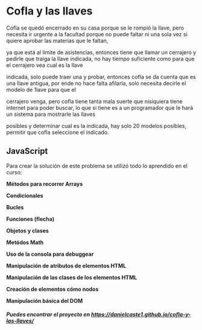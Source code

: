 
# Cofla y las llaves

Cofla se quedó encerrado en su casa porque se le rompió la llave, pero necesita ir urgente a la facultad porque no puede faltar ni una sola vez si quiere aprobar las materias que le faltan,

ya que está al limite de asistencias, entonces tiene que llamar un cerrajero y pedirle que traiga la llave indicada, no hay tiempo suficiente como para que el cerrajero vea cual es la llave

indicada, solo puede traer una y probar, entonces cofla se da cuenta que es una llave antigua, por ende no hace falta afilarla, solo necesita decirle el modelo de 1lave para que el

cerrajero venga, pero cofla tiene tanta mala suerte que nisiquiera tiene internet para poder buscar, lo que si tiene es a un programador que le hará un sistema para mostrarle las llaves

posibles y determinar cual es la indicada, hay solo 20 modelos posibles, permitir que cofla seleccione el indicado.

  
  

## JavaScript

  

Para crear la solución de este problema se utilizó todo lo aprendido en el curso:

**Métodos para recorrer Arrays**

**Condicionales**

**Bucles**

**Funciones (flecha)**

**Objetos y clases**

**Metódos Math**

**Uso de la consola para debuggear**

**Manipulación de atributos de elementos HTML**

**Manipulación de las clases de los elementos HTML**

**Creación de elementos cómo nodos**

**Manipulación básica del DOM**

  
  
  

##### Puedes encontrar el proyecto en https://danielcaste1.github.io/cofla-y-las-llaves/
